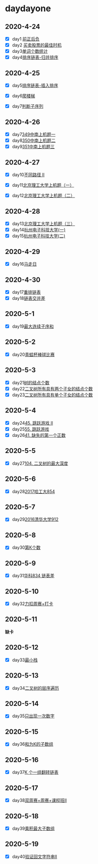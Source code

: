 # daydayone

## 2020-4-24

- [x] day1 [前正后负](https://github.com/CaiCandong/daydayone/tree/master/src/1-30/day1) 
- [x] day2 [买卖股票的最佳时机](https://github.com/CaiCandong/daydayone/tree/master/src/1-30/day2)
- [x] day3[单词个数统计](https://github.com/CaiCandong/daydayone/tree/master/src/1-30/day3) 
- [x] day4[排序链表-归并排序](https://github.com/CaiCandong/daydayone/tree/master/src/1-30/day4)

## 2020-4-25
- [x] day5[排序链表-插入排序](https://github.com/CaiCandong/daydayone/tree/master/src/1-30/day5)
- [x] day6[爬楼梯](https://github.com/CaiCandong/daydayone/tree/master/src/1-30/day6)
- [x] day7[判断子序列](https://github.com/CaiCandong/daydayone/tree/master/src/1-30/day7)

    
## 2020-4-26
- [x] day7[349中南上机题一](https://github.com/CaiCandong/daydayone/tree/master/src/1-30/day7)
- [x] day8[350中南上机题二](https://github.com/CaiCandong/daydayone/tree/master/src/1-30/day8)
- [x] day9[351中南上机题三](https://github.com/CaiCandong/daydayone/tree/master/src/1-30/day9)

## 2020-4-27
- [x] day10[不同路径 II](https://github.com/CaiCandong/daydayone/tree/master/src/1-30/day10)
- [x] day11[北京理工大学上机题（一）](https://github.com/CaiCandong/daydayone/tree/master/src/1-30/day11)
- [x] day12[北京理工大学上机题（二）](https://github.com/CaiCandong/daydayone/tree/master/src/1-30/day12)


## 2020-4-28
- [x] day13[北京理工大学上机题（三）](https://github.com/CaiCandong/daydayone/tree/master/src/1-30/day13)
- [x] day14[杭州电子科技大学(一)](https://github.com/CaiCandong/daydayone/tree/master/src/1-30/day14)
- [x] day15[杭州电子科技大学(二)](https://github.com/CaiCandong/daydayone/tree/master/src/1-30/day15)

## 2020-4-29
- [x] day16[马走日](https://github.com/CaiCandong/daydayone/tree/master/src/1-30/day16)

## 2020-4-30
- [x] day17[重排链表](https://github.com/CaiCandong/daydayone/tree/master/src/1-30/day17)
- [x] day18[链表交并差](https://github.com/CaiCandong/daydayone/tree/master/src/1-30/day18)

## 2020-5-1
- [x] day19[最大连续子序和](https://github.com/CaiCandong/daydayone/tree/master/src/1-30/day19)
## 2020-5-2
- [x] day20[青蛙杯棒球比赛](https://github.com/CaiCandong/daydayone/tree/master/src/1-30/day20)
## 2020-5-3
- [x] day21[树的结点个数](https://github.com/CaiCandong/daydayone/tree/master/src/1-30/day21)
- [x] day22[二叉树所有具有两个子女的结点个数](https://github.com/CaiCandong/daydayone/tree/master/src/1-30/day22)
- [x] day23[二叉树所有具有单个子女的结点个数](https://github.com/CaiCandong/daydayone/tree/master/src/1-30/day23)
## 2020-5-4
- [x] day24[45. 跳跃游戏 II](https://github.com/CaiCandong/daydayone/tree/master/src/1-30/day24)
- [x] day25[55. 跳跃游戏 ](https://github.com/CaiCandong/daydayone/tree/master/src/1-30/day25)
- [x] day26[41. 缺失的第一个正数](https://github.com/CaiCandong/daydayone/tree/master/src/1-30/day26)

## 2020-5-5

- [x] day27[104. 二叉树的最大深度](/src/1-30/day27)

## 2020-5-6

- [x] day28[2017哈工大854](/src/1-30/day28)

## 2020-5-7

- [x] day29[2016清华大学912](/src/1-30/day29)

## 2020-5-8

- [x] day30[第K个数](/src/1-30/day30)

## 2020-5-9

- [x] day31[华科834 链表差](/src/31-60/day31)

## 2020-5-10

- [x] day32[力扣周赛+打卡](/src/31-60/day32)

## 2020-5-11

**缺卡**

## 2020-5-12

- [x] day33[最小栈](/src/31-60/day33)

## 2020-5-13

- [x] day34[二叉树的层序遍历](/src/31-60/day34)

## 2020-5-14

- [x] day35[只出现一次数字](/src/31-60/day35)

## 2020-5-15

- [x] day36[和为K的子数组](/src/31-60/day36)

## 2020-5-16

- [x] day37[K 个一组翻转链表](/src/31-60/day37)

## 2020-5-17

- [x] day38[双周赛+周赛+课程班II](/src/31-60/day38)

## 2020-5-18

- [x] day39[乘积最大子数组](/src/31-60/day39)

## 2020-5-19

- [x] day40[验证回文字符串II](/src/31-60/day40)